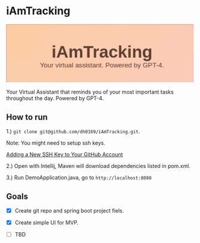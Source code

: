 # iAmTracking

![til](https://github.com/dh0169/iAmTracking/blob/main/iAmTracking_Banner.gif)

Your Virtual Assistant that reminds you of your most important tasks throughout the day. Powered by GPT-4.

## How to run
1.) `git clone git@github.com/dh0169/iAmTracking.git`.

Note: You might need to setup ssh keys.

[Adding a New SSH Key to Your GitHub Account](https://docs.github.com/en/authentication/connecting-to-github-with-ssh/adding-a-new-ssh-key-to-your-github-account)


2.) Open with Intellij, Maven will download dependencies listed in pom.xml.

3.) Run DemoApplication.java, go to `http://localhost:8080`

## Goals

- [X] Create git repo and spring boot project fiels.
- [X] Create simple UI for MVP.
- [ ] TBD

